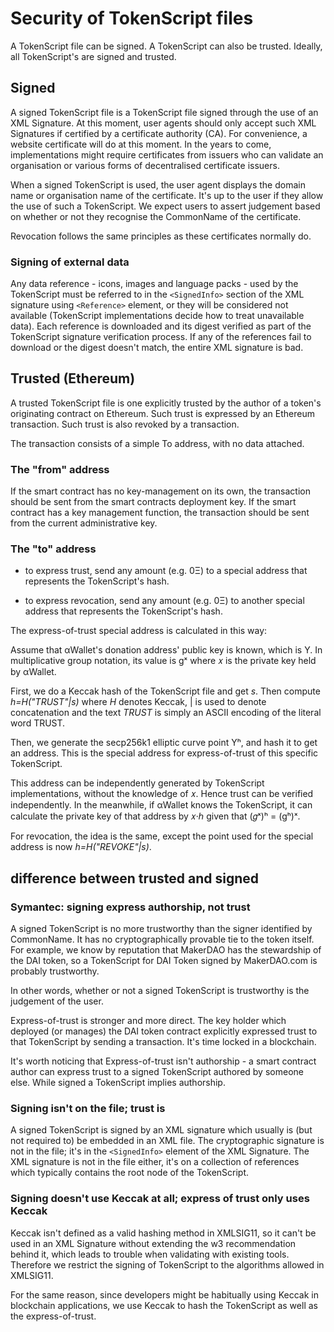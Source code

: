 # Security of TokenScript files

A TokenScript file can be signed. A TokenScript can also be trusted. Ideally, all TokenScript's are signed and trusted.

## Signed

A signed TokenScript file is a TokenScript file signed through the use of an XML Signature. At this moment, user agents should only accept such XML Signatures if certified by a certificate authority (CA). For convenience, a website certificate will do at this moment. In the years to come, implementations might require certificates from issuers who can validate an organisation or various forms of decentralised certificate issuers.

When a signed TokenScript is used, the user agent displays the domain name or organisation name of the certificate. It's up to the user if they allow the use of such a TokenScript. We expect users to assert judgement based on whether or not they recognise the CommonName of the certificate.

Revocation follows the same principles as these certificates normally do.

### Signing of external data

Any data reference - icons, images and language packs - used by the TokenScript must be referred to in the `<SignedInfo>` section of the XML signature using `<Reference>` element, or they will be considered not available (TokenScript implementations decide how to treat unavailable data). Each reference is downloaded and its digest verified as part of the TokenScript signature verification process. If any of the references fail to download or the digest doesn't match, the entire XML signature is bad. 

## Trusted (Ethereum)

A trusted TokenScript file is one explicitly trusted by the author of a token's originating contract on Ethereum. Such trust is expressed by an Ethereum transaction. Such trust is also revoked by a transaction.

The transaction consists of a simple To address, with no data attached.

### The "from" address

If the smart contract has no key-management on its own, the transaction should be sent from the smart contracts deployment key. If the smart contract has a key management function, the transaction should be sent from the current administrative key.

### The "to" address

- to express trust, send any amount (e.g. 0Ξ) to a special address that represents the TokenScript's hash.

- to express revocation, send any amount (e.g. 0Ξ) to another special address that represents the TokenScript's hash.

The express-of-trust special address is calculated in this way:

Assume that αWallet's donation address' public key is known, which is Y. In multiplicative group notation, its value is gˣ where 𝑥 is the private key held by αWallet.

First, we do a Keccak hash of the TokenScript file and get *s*. Then compute *h=H("TRUST"|s)* where *H* denotes Keccak, | is used to denote concatenation and the text *TRUST* is simply an ASCII encoding of the literal word TRUST.

Then, we generate the secp256k1 elliptic curve point Yʰ, and hash it to get an address. This is the special address for express-of-trust of this specific TokenScript.

This address can be independently generated by TokenScript implementations, without the knowledge of 𝑥. Hence trust can be verified independently. In the meanwhile, if αWallet knows the TokenScript, it can calculate the private key of that address by 𝑥·ℎ given that (𝑔ˣ)ʰ = (gʰ)ˣ.

For revocation, the idea is the same, except the point used for the special address is now *h=H("REVOKE"|s)*. 

## difference between trusted and signed

### Symantec: signing express authorship, not trust

A signed TokenScript is no more trustworthy than the signer identified by CommonName. It has no cryptographically provable tie to the token itself. For example, we know by reputation that MakerDAO has the stewardship of the DAI token, so a TokenScript for DAI Token signed by MakerDAO.com is probably trustworthy.

In other words, whether or not a signed TokenScript is trustworthy is the judgement of the user.

Express-of-trust is stronger and more direct. The key holder which deployed (or manages) the DAI token contract explicitly expressed trust to that TokenScript by sending a transaction. It's time locked in a blockchain.

It's worth noticing that Express-of-trust isn't authorship - a smart contract author can express trust to a signed TokenScript authored by someone else. While signed a TokenScript implies authorship. 

### Signing isn't on the file; trust is

A signed TokenScript is signed by an XML signature which usually is (but not required to) be embedded in an XML file. The cryptographic signature is not in the file; it's in the `<SignedInfo>` element of the XML Signature. The XML signature is not in the file either, it's on a collection of references which typically contains the root node of the TokenScript.

### Signing doesn't use Keccak at all; express of trust only uses Keccak

Keccak isn't defined as a valid hashing method in XMLSIG11, so it can't be used in an XML Signature without extending the w3 recommendation behind it, which leads to trouble when validating with existing tools. Therefore we restrict the signing of TokenScript to the algorithms allowed in XMLSIG11.

For the same reason, since developers might be habitually using Keccak in blockchain applications, we use Keccak to hash the TokenScript as well as the express-of-trust.

